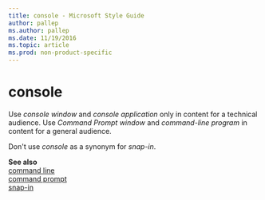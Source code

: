```yaml
---
title: console - Microsoft Style Guide
author: pallep
ms.author: pallep
ms.date: 11/19/2016
ms.topic: article
ms.prod: non-product-specific
---
```


# console

Use *console window* and *console application* only in content for a technical audience. Use *Command Prompt window* and *command-line program* in content for a general audience.

Don't use *console* as a synonym for *snap-in*.

**See also**   
[command line](/style-guide/a-z-word-list-term-collections/c/command-line)  
[command prompt](../c/command-prompt.md)  
[snap-in](/style-guide/a-z-word-list-term-collections/s/snap-in)
